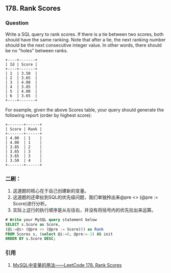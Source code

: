 ## 178. Rank Scores

### Question
Write a SQL query to rank scores. If there is a tie between two scores, both should have the same ranking. Note that after a tie, the next ranking number should be the next consecutive integer value. In other words, there should be no "holes" between ranks.

```
+----+-------+
| Id | Score |
+----+-------+
| 1  | 3.50  |
| 2  | 3.65  |
| 3  | 4.00  |
| 4  | 3.85  |
| 5  | 4.00  |
| 6  | 3.65  |
+----+-------+
```

For example, given the above Scores table, your query should generate the following report (order by highest score):
```
+-------+------+
| Score | Rank |
+-------+------+
| 4.00  | 1    |
| 4.00  | 1    |
| 3.85  | 2    |
| 3.65  | 3    |
| 3.65  | 3    |
| 3.50  | 4    |
+-------+------+
```

### 二刷：
1. 这道题的核心在于自己创建新的变量。
2. 这道题的还牵扯到SQL的优先级问题，我们单独拎出来@pre <> (@pre := Score)进行分析。
3. 实际上这行的执行顺序是从左往右，并没有将括号内的优先拉出来运算。
```SQL
# Write your MySQL query statement below
SELECT s.Score as Score,
(@i:=@i+ (@pre <> (@pre := Score))) as Rank
FROM Scores s, (select @i:=0, @pre:=-1) AS init
ORDER BY s.Score DESC;
```

### 引用
1. [MySQL中变量的用法——LeetCode 178. Rank Scores](http://www.cnblogs.com/rever/p/7149995.html)